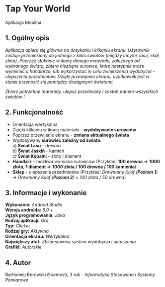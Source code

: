 # Tap Your World
Aplikacja Mobilna 

## 1. Ogólny opis

*Aplikacja opiera się głównie na dotykaniu i klikaniu ekranu. Użytownik zostaje przeniesiony do jednego z kilku światów (między innymi: lasu, skał, złota). Poprzez stukanie w ikonę danego materiału, zależnego od wybranego świata, zbiera niezbęne surowce, które następnie może wymienić u handlarza, lub wykorzystać w celu zwiększenia wydobycia - ulepszenia przedmiotów. Dzięki przewijaniu ekranu, użytkownik jest w stanie przenosić się pomiędzy dostępnymi światami.*

*Zbierz potrzebne materiały, ulepsz przedmioty i zostań panem wszystkich światów !*

## 2. Funkcjonalność

- Orientacja wertykalna
- Dzięki klikaniu w ikonę materiału - **wydobywanie surowców**
- Poprzez przewijanie ekranu - **zmiana aktualnego świata**
- Wydobywany **surowiec zależny od świata**:</br>
a) **Świat Lasu** - drewno </br>
b) **Świat Jaskiń** - kamień </br>
c) **Świat Kopalni** - złoto i diament</br>
- **Handlarz** - możliwa wymiana surowców (Przykład: **100 drewna** => **1000 złota**, **1 diament** => **1000 złota / 100 drewna / 100 kamienia**)
- **Sklep** - ulepszenia przedmiotów (Przykład: *Drewniany Kilof (**Poziom 1**) => Drewniany Kilof (**Poziom 2**) = 100 złota / 50 drewna*)

## 3. Informacje i wykonanie

**Wykonanie:** _Android Studio_ </br>
**Wersja androida:** _6.0 +_ </br>
**Język programowania:** _Java_ </br>
**Rodzaj aplikacji:** _Gra_ </br>
**Typ:** _Clicker_ </br>
**Rodzaj gry:** _Aktywna_ </br>
**Orientacja ekranu:** _Wertykalna_ </br>
**Największy atut:** _Zbilansowany system wydobycia i ulepszenia_ </br>
**Grafiki:** _Autorskie_

## 4. Autor

Bartłomiej Borowski
*6 semestr, 3 rok - Informatyka Stosowana i Systemy Pomiarowe*
